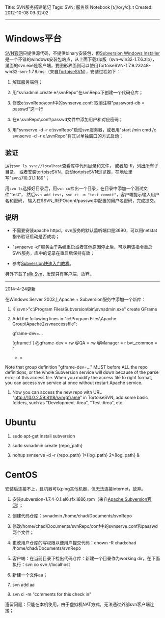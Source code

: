 Title: SVN服务搭建笔记
Tags: SVN; 服务器
Notebook [t/j/o/y/c]: t
Created: 2012-10-08 09:32:02

------

# Windows平台

[SVN官网](http://subversion.apache.org/)只提供源代码，不提供binary安装包，但[Subversion Windows Installer](http://alagazam.net/)是一个不错的windows安装包站点，从上面下载zip版（svn-win32-1.7.6.zip），里面的svn.exe是客户端，要图形界面则可以使用TortoiseSVN-1.7.9.23248-win32-svn-1.7.6.msi（来自[TortoiseSVN](http://tortoisesvn.tigris.org/)），安装过程如下：

1. 解压服务端包；

1. 用"svnadmin create e:\svnRepo"在svnRepo下创建一个代码仓库；

1. 修改e:\svnRepo\conf中的svnserve.conf: 取消注释"password-db = passwd"这一行

1. 在e:\svnRepo\conf\passwd文件中添加用户和对应密码；

1. 用"svnserve -d -r e:\svnRepo"启动svn服务器，或者用"start /min cmd /c svnserve -d -r e:\svnRepo"将其以单独窗口的方式启动；

## 验证

运行`svn ls svn://localhost`查看库中代码目录和文件，
或者加-R，列出所有子目录，
或者安装tortoiseSVN，启动tortoiseSVN浏览器，在地址里写"svn://10.31.1.189"；

用`svn ls`选择好目录后，用`svn co`检出一个目录，在目录中添加一个测试文件"test"，
然后`svn add test`，`svn ci -m "test commit"`，客户端提示输入用户名和密码，
输入在$SVN_REPO/conf/passwd中配置的用户名密码，完成提交。

## 说明

* 不需要安装apache httpd，svn服务的默认监听端口是3690，可以用netstat指令验证启动是否成功；

* "svnserve -d"服务由于系统重启或者其他原因停止后，可以用该指令重启SVN服务，库中的记录在重启后保持有效；

* 参考[Subversion快速入门教程](http://www.subversion.org.cn/?action-viewnews-itemid-1)。

另外下载了[silk Svn](http://www.sliksvn.com)，发现只有客户端，放弃。

--------

2014-4-24更新

在Windows Server 2003上Apache + Subversion服务中添加一个新库：

1. K:\svn>"c:\Program Files\Subversion\bin\svnadmin.exe" create GFrame

1. Add the following lines in "c:\Program Files\Apache Group\Apache2\svnaccessfile":

    gframe-dev=...

    [gframe:/ ]
    @gframe-dev = rw
    @QA = rw
    @Manager = r
    bvt_common = r
    * =

Note that group definition "gframe-dev=..." MUST before ALL the repo definitions, or the whole Subversion service will down because of the parse error of this access file. When you modify the access file to right format, you can access svn service at once without restart Apache service.

1. Now you can access the new repo with URL "http://10.0.2.59:8118/svn/gframe" in TortoiseSVN, add some basic folders, such as "Development-Area", "Test-Area", etc.

# Ubuntu

1. sudo apt-get install subversion

1. sudo svnadmin create {repo_path}

1. nohup svnserve -d -r {repo_path} 1>{log_path} 2>{log_path} &

# CentOS

安装后连接不上，且机器可以ping其他机器，但无法连接internet，放弃。

1. 安装subversion-1.7.4-0.1.el6.rfx.i686.rpm（来自[Apache Subversion官网](http://subversion.apache.org/)）；

1. 创建代码仓库：svnadmin /home/chad/Documents/svnRepo

1. 修改/home/chad/Documents/svnRepo/conf中的svnserve.conf和passwd两个文件；

1. 更改用户仓库的写权限以便用户提交代码：chown -R chad:chad /home/chad/Documents/svnRepo

1. 客户端：在当前目录下检出代码仓库：新建一个目录作为working dir，在下面执行：svn co svn://localhost

1. 新建一个文件aa；

1. svn add aa

1. svn ci -m "comments for this check in"

遗留问题：只能在本机使用，由于虚拟机NAT方式，无法通过外部svn客户端连接；
